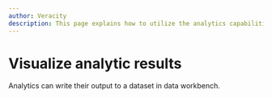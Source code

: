 ```yaml
---
author: Veracity
description: This page explains how to utilize the analytics capabilities
---
```


# Visualize analytic results

Analytics can write their output to a dataset in data workbench. 

